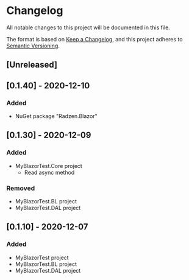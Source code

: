 # Changelog
All notable changes to this project will be documented in this file.

The format is based on [Keep a Changelog](https://keepachangelog.com/en/1.0.0/),
and this project adheres to [Semantic Versioning](https://semver.org/spec/v2.0.0.html).

## [Unreleased]

## [0.1.40] - 2020-12-10
### Added
- NuGet package "Radzen.Blazor"

## [0.1.30] - 2020-12-09
### Added
- MyBlazorTest.Core project
  - Read async method
### Removed
- MyBlazorTest.BL project
- MyBlazorTest.DAL project

## [0.1.10] - 2020-12-07
### Added
- MyBlazorTest project
- MyBlazorTest.BL project
- MyBlazorTest.DAL project
